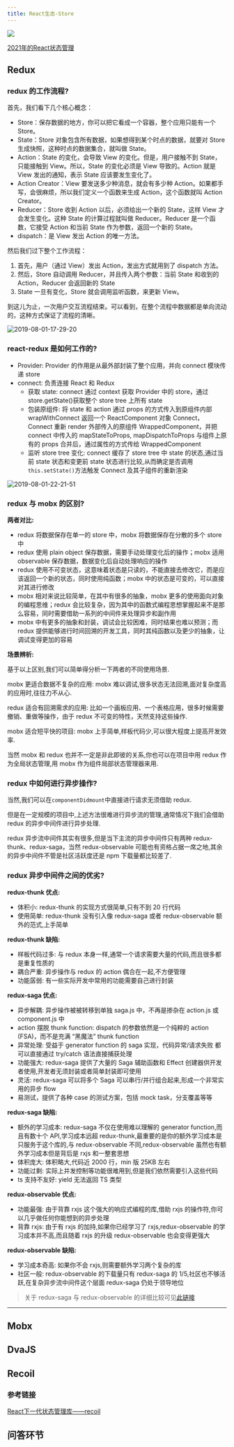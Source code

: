 ```yaml
---
title: React生态-Store
---
```

![](https://p3-juejin.byteimg.com/tos-cn-i-k3u1fbpfcp/8430a2aa5fcc4494b15dde8c1bf5258a~tplv-k3u1fbpfcp-watermark.awebp)

[2021年的React状态管理](https://juejin.cn/post/7026232873233416223)

## Redux

### redux 的工作流程?

首先，我们看下几个核心概念：

- Store：保存数据的地方，你可以把它看成一个容器，整个应用只能有一个 Store。
- State：Store 对象包含所有数据，如果想得到某个时点的数据，就要对 Store 生成快照，这种时点的数据集合，就叫做 State。
- Action：State 的变化，会导致 View 的变化。但是，用户接触不到 State，只能接触到 View。所以，State 的变化必须是 View 导致的。Action 就是 View 发出的通知，表示 State 应该要发生变化了。
- Action Creator：View 要发送多少种消息，就会有多少种 Action。如果都手写，会很麻烦，所以我们定义一个函数来生成 Action，这个函数就叫 Action Creator。
- Reducer：Store 收到 Action 以后，必须给出一个新的 State，这样 View 才会发生变化。这种 State 的计算过程就叫做 Reducer。Reducer 是一个函数，它接受 Action 和当前 State 作为参数，返回一个新的 State。
- dispatch：是 View 发出 Action 的唯一方法。

然后我们过下整个工作流程：

1. 首先，用户（通过 View）发出 Action，发出方式就用到了 dispatch 方法。
2. 然后，Store 自动调用 Reducer，并且传入两个参数：当前 State 和收到的 Action，Reducer 会返回新的 State
3. State 一旦有变化，Store 就会调用监听函数，来更新 View。

到这儿为止，一次用户交互流程结束。可以看到，在整个流程中数据都是单向流动的，这种方式保证了流程的清晰。

![2019-08-01-17-29-20](https://xiaomuzhu-image.oss-cn-beijing.aliyuncs.com/0ab0e624522ae6efef415b53cb923bf7.png)

### react-redux 是如何工作的?

- Provider: Provider 的作用是从最外部封装了整个应用，并向 connect 模块传递 store
- connect: 负责连接 React 和 Redux
  - 获取 state: connect 通过 context 获取 Provider 中的 store，通过 store.getState()获取整个 store tree 上所有 state
  - 包装原组件: 将 state 和 action 通过 props 的方式传入到原组件内部 wrapWithConnect 返回一个 ReactComponent 对象 Connect，Connect 重新 render 外部传入的原组件 WrappedComponent，并把 connect 中传入的 mapStateToProps, mapDispatchToProps 与组件上原有的 props 合并后，通过属性的方式传给 WrappedComponent
  - 监听 store tree 变化: connect 缓存了 store tree 中 state 的状态,通过当前 state 状态和变更前 state 状态进行比较,从而确定是否调用`this.setState()`方法触发 Connect 及其子组件的重新渲染

![2019-08-01-22-21-51](https://xiaomuzhu-image.oss-cn-beijing.aliyuncs.com/710f0a9f0a8e6a320f55fa0ca795a3c7.png)

### redux 与 mobx 的区别?

**两者对比:**

- redux 将数据保存在单一的 store 中，mobx 将数据保存在分散的多个 store 中
- redux 使用 plain object 保存数据，需要手动处理变化后的操作；mobx 适用 observable 保存数据，数据变化后自动处理响应的操作
- redux 使用不可变状态，这意味着状态是只读的，不能直接去修改它，而是应该返回一个新的状态，同时使用纯函数；mobx 中的状态是可变的，可以直接对其进行修改
- mobx 相对来说比较简单，在其中有很多的抽象，mobx 更多的使用面向对象的编程思维；redux 会比较复杂，因为其中的函数式编程思想掌握起来不是那么容易，同时需要借助一系列的中间件来处理异步和副作用
- mobx 中有更多的抽象和封装，调试会比较困难，同时结果也难以预测；而 redux 提供能够进行时间回溯的开发工具，同时其纯函数以及更少的抽象，让调试变得更加的容易

**场景辨析:**

基于以上区别,我们可以简单得分析一下两者的不同使用场景.

mobx 更适合数据不复杂的应用: mobx 难以调试,很多状态无法回溯,面对复杂度高的应用时,往往力不从心.

redux 适合有回溯需求的应用: 比如一个画板应用、一个表格应用，很多时候需要撤销、重做等操作，由于 redux 不可变的特性，天然支持这些操作.

mobx 适合短平快的项目: mobx 上手简单,样板代码少,可以很大程度上提高开发效率.

当然 mobx 和 redux 也并不一定是非此即彼的关系,你也可以在项目中用 redux 作为全局状态管理,用 mobx 作为组件局部状态管理器来用.

### redux 中如何进行异步操作?

当然,我们可以在`componentDidmount`中直接进行请求无须借助 redux.

但是在一定规模的项目中,上述方法很难进行异步流的管理,通常情况下我们会借助 redux 的异步中间件进行异步处理.

redux 异步流中间件其实有很多,但是当下主流的异步中间件只有两种 redux-thunk、redux-saga，当然 redux-observable 可能也有资格占据一席之地,其余的异步中间件不管是社区活跃度还是 npm 下载量都比较差了.

### redux 异步中间件之间的优劣?

**redux-thunk 优点:**

- 体积小: redux-thunk 的实现方式很简单,只有不到 20 行代码
- 使用简单: redux-thunk 没有引入像 redux-saga 或者 redux-observable 额外的范式,上手简单

**redux-thunk 缺陷:**

- 样板代码过多: 与 redux 本身一样,通常一个请求需要大量的代码,而且很多都是重复性质的
- 耦合严重: 异步操作与 redux 的 action 偶合在一起,不方便管理
- 功能孱弱: 有一些实际开发中常用的功能需要自己进行封装

**redux-saga 优点:**

- 异步解耦: 异步操作被被转移到单独 saga.js 中，不再是掺杂在 action.js 或 component.js 中
- action 摆脱 thunk function: dispatch 的参数依然是一个纯粹的 action (FSA)，而不是充满 “黑魔法” thunk function
- 异常处理: 受益于 generator function 的 saga 实现，代码异常/请求失败 都可以直接通过 try/catch 语法直接捕获处理
- 功能强大: redux-saga 提供了大量的 Saga 辅助函数和 Effect 创建器供开发者使用,开发者无须封装或者简单封装即可使用
- 灵活: redux-saga 可以将多个 Saga 可以串行/并行组合起来,形成一个非常实用的异步 flow
- 易测试，提供了各种 case 的测试方案，包括 mock task，分支覆盖等等

**redux-saga 缺陷:**

- 额外的学习成本: redux-saga 不仅在使用难以理解的 generator function,而且有数十个 API,学习成本远超 redux-thunk,最重要的是你的额外学习成本是只服务于这个库的,与 redux-observable 不同,redux-observable 虽然也有额外学习成本但是背后是 rxjs 和一整套思想
- 体积庞大: 体积略大,代码近 2000 行，min 版 25KB 左右
- 功能过剩: 实际上并发控制等功能很难用到,但是我们依然需要引入这些代码
- ts 支持不友好: yield 无法返回 TS 类型

**redux-observable 优点:**

- 功能最强: 由于背靠 rxjs 这个强大的响应式编程的库,借助 rxjs 的操作符,你可以几乎做任何你能想到的异步处理
- 背靠 rxjs: 由于有 rxjs 的加持,如果你已经学习了 rxjs,redux-observable 的学习成本并不高,而且随着 rxjs 的升级 redux-observable 也会变得更强大

**redux-observable 缺陷:**

- 学习成本奇高: 如果你不会 rxjs,则需要额外学习两个复杂的库
- 社区一般: redux-observable 的下载量只有 redux-saga 的 1/5,社区也不够活跃,在复杂异步流中间件这个层面 redux-saga 仍处于领导地位

> 关于 redux-saga 与 redux-observable 的详细比较可见[此链接](https://hackmd.io/@2qVnJRlJRHCk20dvVxsySA/H1xLHUQ8e?type=view#side-by-side-**comparison**)

---

## Mobx

## DvaJS

## Recoil

### 参考链接

[React下一代状态管理库——recoil](https://juejin.cn/post/7006253866610229256)


## 问答环节


